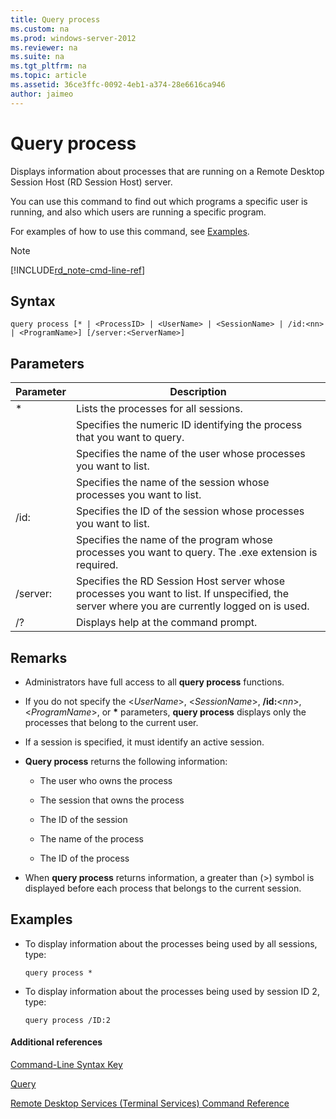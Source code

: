 ```yaml
---
title: Query process
ms.custom: na
ms.prod: windows-server-2012
ms.reviewer: na
ms.suite: na
ms.tgt_pltfrm: na
ms.topic: article
ms.assetid: 36ce3ffc-0092-4eb1-a374-28e6616ca946
author: jaimeo
---
```

# Query process
Displays information about processes that are running on a Remote Desktop Session Host \(RD Session Host\) server.  
  
You can use this command to find out which programs a specific user is running, and also which users are running a specific program.  
  
For examples of how to use this command, see [Examples](#BKMK_examples).  
  
> [!NOTE]  
> [!INCLUDE[rd_note-cmd-line-ref](includes/rd_note-cmd-line-ref_md.md)]  
  
## Syntax  
  
```  
query process [* | <ProcessID> | <UserName> | <SessionName> | /id:<nn> | <ProgramName>] [/server:<ServerName>]  
```  
  
## Parameters  
  
|Parameter|Description|  
|-------------|---------------|  
|\*|Lists the processes for all sessions.|  
|<ProcessID>|Specifies the numeric ID identifying the process that you want to query.|  
|<UserName>|Specifies the name of the user whose processes you want to list.|  
|<SessionName>|Specifies the name of the session whose processes you want to list.|  
|\/id:<nn>|Specifies the ID of the session whose processes you want to list.|  
|<ProgramName>|Specifies the name of the program whose processes you want to query. The .exe extension is required.|  
|\/server:<ServerName>|Specifies the RD Session Host server whose processes you want to list. If unspecified, the server where you are currently logged on is used.|  
|\/?|Displays help at the command prompt.|  
  
## Remarks  
  
-   Administrators have full access to all **query process** functions.  
  
-   If you do not specify the <*UserName*>, <*SessionName*>, **\/id:**<*nn*>, <*ProgramName*>, or **\*** parameters, **query process** displays only the processes that belong to the current user.  
  
-   If a session is specified, it must identify an active session.  
  
-   **Query process** returns the following information:  
  
    -   The user who owns the process  
  
    -   The session that owns the process  
  
    -   The ID of the session  
  
    -   The name of the process  
  
    -   The ID of the process  
  
-   When **query process** returns information, a greater than \(>\) symbol is displayed before each process that belongs to the current session.  
  
## <a name="BKMK_examples"></a>Examples  
  
-   To display information about the processes being used by all sessions, type:  
  
    ```  
    query process *  
    ```  
  
-   To display information about the processes being used by session ID 2, type:  
  
    ```  
    query process /ID:2  
    ```  
  
#### Additional references  
[Command-Line Syntax Key](Command-Line-Syntax-Key.md)  
  
[Query](Query.md)  
  
[Remote Desktop Services &#40;Terminal Services&#41; Command Reference](Remote-Desktop-Services--Terminal-Services--Command-Reference.md)  
  

